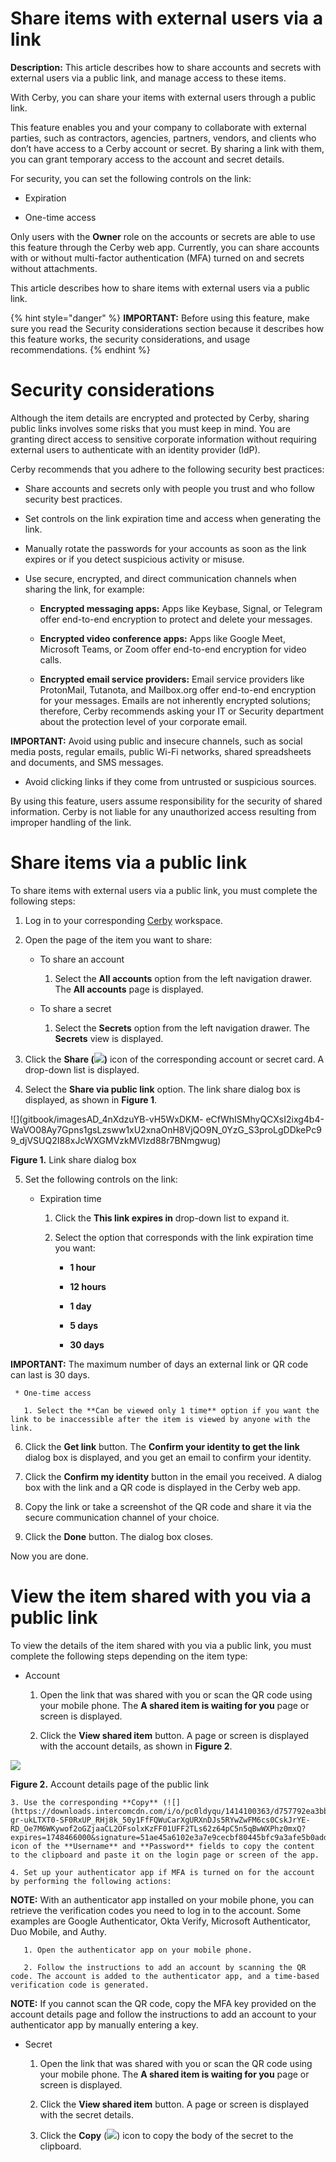# Share items with external users via a link

**Description:** This article describes how to share accounts and secrets with external users via a public link, and manage access to these items.

With Cerby, you can share your items with external users through a public
link.

This feature enables you and your company to collaborate with external
parties, such as contractors, agencies, partners, vendors, and clients who
don’t have access to a Cerby account or secret. By sharing a link with them,
you can grant temporary access to the account and secret details.

For security, you can set the following controls on the link:

  * Expiration

  * One-time access

Only users with the **Owner** role on the accounts or secrets are able to use
this feature through the Cerby web app. Currently, you can share accounts with
or without multi-factor authentication (MFA) turned on and secrets without
attachments.

This article describes how to share items with external users via a public
link.

{% hint style="danger" %} **IMPORTANT:** Before using this feature, make sure
you read the Security considerations section because it describes how this
feature works, the security considerations, and usage recommendations. {%
endhint %}

# Security considerations

Although the item details are encrypted and protected by Cerby, sharing public
links involves some risks that you must keep in mind. You are granting direct
access to sensitive corporate information without requiring external users to
authenticate with an identity provider (IdP).

Cerby recommends that you adhere to the following security best practices:

  * Share accounts and secrets only with people you trust and who follow security best practices.

  * Set controls on the link expiration time and access when generating the link.

  * Manually rotate the passwords for your accounts as soon as the link expires or if you detect suspicious activity or misuse.

  * Use secure, encrypted, and direct communication channels when sharing the link, for example:

    * **Encrypted messaging apps:** Apps like Keybase, Signal, or Telegram offer end-to-end encryption to protect and delete your messages.

    * **Encrypted video conference apps:** Apps like Google Meet, Microsoft Teams, or Zoom offer end-to-end encryption for video calls.

    * **Encrypted email service providers:** Email service providers like ProtonMail, Tutanota, and Mailbox.org offer end-to-end encryption for your messages. Emails are not inherently encrypted solutions; therefore, Cerby recommends asking your IT or Security department about the protection level of your corporate email.

**IMPORTANT:** Avoid using public and insecure channels, such as social media
posts, regular emails, public Wi-Fi networks, shared spreadsheets and
documents, and SMS messages.

  * Avoid clicking links if they come from untrusted or suspicious sources.

By using this feature, users assume responsibility for the security of shared
information. Cerby is not liable for any unauthorized access resulting from
improper handling of the link.

# Share items via a public link

To share items with external users via a public link, you must complete the
following steps:

  1. Log in to your corresponding [Cerby](https://app.cerby.com/) workspace.

  2. Open the page of the item you want to share:

     * To share an account

       1. Select the **All accounts** option from the left navigation drawer. The **All accounts** page is displayed.

     * To share a secret

       1. Select the **Secrets** option from the left navigation drawer. The **Secrets** view is displayed.

  3. Click the **Share (**![](https://downloads.intercomcdn.com/i/o/pc0ldyqu/1414097530/08700209e5f83c281b43542b545f/AD_4nXcUZcR0zRRNOAKXvmmd9vW-nyc_kjkcy-nl1PcGaV6V7ZxuROvaobKkKVvbHyHeOohWI8dkc0ghN4unsy6LXdvFmtsz2LdfLixWQvj0Wv1z5hgPb9eKyeF8f_rP-VJz4kLPO6KB?expires=1748466000&signature=8be5823624ee092bf5c9e173a57a4de32e8a1c0ca65d2ee5cf24909f8f5e19d2&req=dSQmEsl3moRcWfMW3Hu4gTbAjvs%2BG94ZFGPw7xH4499EL%2B5hEBsDJf44SpyL%0Aig%3D%3D%0A)**)** icon of the corresponding account or secret card. A drop-down list is displayed.

  4. Select the **Share via public link** option. The link share dialog box is displayed, as shown in **Figure 1**.

![](gitbook/imagesAD_4nXdzuYB-vH5WxDKM-
eCfWhISMhyQCXsI2ixg4b4-WaVO08Ay7Gpns1gsLzsww1xU2xnaOnH8VjQO9N_0YzG_S3proLgDDkePc99_djVSUQ2I88xJcWXGMVzkMVIzd88r7BNmgwug)

**Figure 1.** Link share dialog box

  5. Set the following controls on the link:

     * Expiration time

       1. Click the **This link expires in** drop-down list to expand it.

       2. Select the option that corresponds with the link expiration time you want:

          * **1 hour**

          * **12 hours**

          * **1 day**

          * **5 days**

          * **30 days**

**IMPORTANT:** The maximum number of days an external link or QR code can last
is 30 days.

     * One-time access

       1. Select the **Can be viewed only 1 time** option if you want the link to be inaccessible after the item is viewed by anyone with the link.

  6. Click the **Get link** button. The **Confirm your identity to get the link** dialog box is displayed, and you get an email to confirm your identity.

  7. Click the **Confirm my identity** button in the email you received. A dialog box with the link and a QR code is displayed in the Cerby web app.

  8. Copy the link or take a screenshot of the QR code and share it via the secure communication channel of your choice. 

  9. Click the **Done** button. The dialog box closes. 

Now you are done.

# View the item shared with you via a public link

To view the details of the item shared with you via a public link, you must
complete the following steps depending on the item type:

  * Account

    1. Open the link that was shared with you or scan the QR code using your mobile phone. The **A shared item is waiting for you** page or screen is displayed.

    2. Click the **View shared item** button. A page or screen is displayed with the account details, as shown in **Figure 2**.

![](gitbook/imagesAD_4nXfCLM1Qi0uSPZQgBAE3ekPQyOGpMhq3K6hhfcrHpfcqhdrEr-8ydon6wqAVrgxKHUdwuVovgvpzMVpxT5GTEeplTRkcyu8FjWt2ReQprvvTQEMtY-l0shpfAKEdl6qk07dBjTiQ)

**Figure 2.** Account details page of the public link

    3. Use the corresponding **Copy** (![](https://downloads.intercomcdn.com/i/o/pc0ldyqu/1414100363/d757792ea3bb37ebfdde98e00033/AD_4nXctY-gr-ukLTXT0-SF0RxUP_RHj8k_50y1FfFQWuCarXgURXnDJs5RYwZwFM6cs0CskJrYE-RD_Oe7M6WKywof2oGZjaaCL2OFsolxKzFF01UFF2TLs62z64pC5n5qBwWXPhz0mxQ?expires=1748466000&signature=51ae45a6102e3a7e9cecbf80445bfc9a3afe5b0adde01fa7d3591dbc6ed02589&req=dSQmEsh%2BnYJZWvMW3Hu4gQoXvgxF6szhKyJ5oMa6N%2FRORocPOlEzF0b18yG8%0AsA%3D%3D%0A)) icon of the **Username** and **Password** fields to copy the content to the clipboard and paste it on the login page or screen of the app.

    4. Set up your authenticator app if MFA is turned on for the account by performing the following actions:

**NOTE:** With an authenticator app installed on your mobile phone, you can
retrieve the verification codes you need to log in to the account. Some
examples are Google Authenticator, Okta Verify, Microsoft Authenticator, Duo
Mobile, and Authy.

       1. Open the authenticator app on your mobile phone.

       2. Follow the instructions to add an account by scanning the QR code. The account is added to the authenticator app, and a time-based verification code is generated.

**NOTE:** If you cannot scan the QR code, copy the MFA key provided on the
account details page and follow the instructions to add an account to your
authenticator app by manually entering a key.

  * Secret

    1. Open the link that was shared with you or scan the QR code using your mobile phone. The **A shared item is waiting for you** page or screen is displayed.

    2. Click the **View shared item** button. A page or screen is displayed with the secret details.

    3. Click the **Copy** (![](https://downloads.intercomcdn.com/i/o/pc0ldyqu/1414100570/adeb566a76d78dd899a54c967c3f/AD_4nXctY-gr-ukLTXT0-SF0RxUP_RHj8k_50y1FfFQWuCarXgURXnDJs5RYwZwFM6cs0CskJrYE-RD_Oe7M6WKywof2oGZjaaCL2OFsolxKzFF01UFF2TLs62z64pC5n5qBwWXPhz0mxQ?expires=1748466000&signature=a0c134b6df026ce4131efaadb36bd4ff3b9951dcadcc194fe5892980fd12bbef&req=dSQmEsh%2BnYRYWfMW3Hu4gZM6eMoHLos1fgj2h5vzmgLG5wdYR%2BOM0bcv8SF8%0ANw%3D%3D%0A)) icon to copy the body of the secret to the clipboard.

